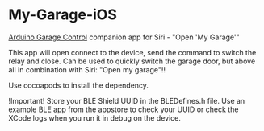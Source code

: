 My-Garage-iOS
=============

[Arduino Garage Control](https://github.com/piejanssens/Garage-Control-Arduino) companion app for Siri - "Open 'My Garage'"

This app will open connect to the device, send the command to switch the relay and close. 
Can be used to quickly switch the garage door, but above all in combination with Siri: "Open my garage"!!

Use cocoapods to install the dependency.

!Important! 
Store your BLE Shield UUID in the BLEDefines.h file.
Use an example BLE app from the appstore to check your UUID or check the XCode logs when you run it in debug on the device.
